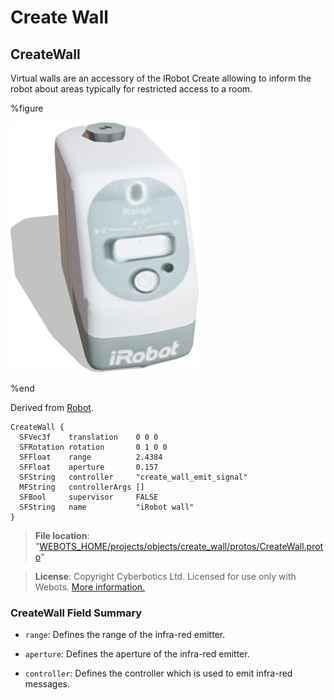 # Create Wall

## CreateWall

Virtual walls are an accessory of the IRobot Create allowing to inform the robot about areas typically for restricted access to a room.

%figure

![CreateWall](images/objects/create_wall/CreateWall/model.thumbnail.png)

%end

Derived from [Robot](../reference/robot.md).

```
CreateWall {
  SFVec3f    translation    0 0 0
  SFRotation rotation       0 1 0 0
  SFFloat    range          2.4384
  SFFloat    aperture       0.157
  SFString   controller     "create_wall_emit_signal"
  MFString   controllerArgs []
  SFBool     supervisor     FALSE
  SFString   name           "iRobot wall"
}
```

> **File location**: "[WEBOTS\_HOME/projects/objects/create\_wall/protos/CreateWall.proto](https://github.com/cyberbotics/webots/tree/master/projects/objects/create_wall/protos/CreateWall.proto)"

> **License**: Copyright Cyberbotics Ltd. Licensed for use only with Webots.
[More information.](https://cyberbotics.com/webots_assets_license)

### CreateWall Field Summary

- `range`: Defines the range of the infra-red emitter.

- `aperture`: Defines the aperture of the infra-red emitter.

- `controller`: Defines the controller which is used to emit infra-red messages.

